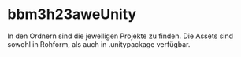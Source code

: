 # bbm3h23aweUnity

In den Ordnern sind die jeweiligen Projekte zu finden.
Die Assets sind sowohl in Rohform, als auch in .unitypackage verfügbar.